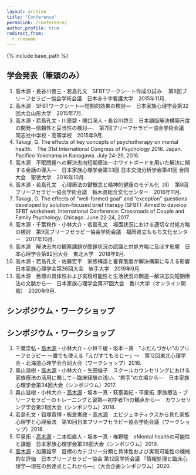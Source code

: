 ```yaml
---
layout: archive
title: "Conference"
permalink: /conference/
author_profile: true
redirect_from:
  - /resume
---
```


{% include base_path %}


## 学会発表（筆頭のみ）
1. 高木源・長谷川啓三・若島孔文　SFBTワークシート作成の試み.　第6回ブリーフセラピー協会学術会議　日本赤十字看護大学　2015年11月.
2. 高木源　SFBTワークシート―短期的効果の検討―　日本家族心理学会第32回大会山形大学　2015年7月.
3. 高木源・若島孔文・川原碧・関口渓人・長谷川啓三　日本語版解決構築尺度の開発―信頼性と妥当性の検討―.　第7回ブリーフセラピー協会学術会議　同志社中学校・高等学校　2015年9月.
4. Takagi, G. The effects of key concepts of psychotherapy on mental health.　The 31st International Congress of Psychology 2016. Japan. Pacifico Yokohama in Kanagawa. July 24-29, 2016.
5. 高木源　不眠問題への解決志向短期療法―ホワイトボードを用いた解決に関する会話の導入―　日本家族心理学会第33回 日本交流分析学会第41回 合同大会　聖徳大学　2016年10月.
6. 高木源・若島孔文　心理療法の鍵概念と精神的健康のモデル化（Ⅱ）　第8回ブリーフセラピー協会学術会議　栃木県総合文化センター　2016年11月.
7. Takagi, G. The effects of “well-formed goal” and “exception” questions developed by solution-focused brief therapy (SFBT): Aimed to develop SFBT worksheet. International Conference: Crossroads of Couple and Family Psychology. Chicago. June 22-24, 2017.
8. 高木源・千葉柊作・小林大介・若島孔文　場面状況における適切な対処方略の検討　第9回ブリーフセラピー協会学術会議　福岡県立ももち文化センター　2017年10月.
9. 高木源　解決志向の観察課題が問題状況の認識と対処方略に及ぼす影響　日本心理学会第82回大会　東北大学　2018年9月.
10. 高木源・若島孔文・佐藤宏平　家族構造と養育態度が解決構築に与える影響　日本家族心理学会第36回大会　岩手大学　2019年9月.
11. 高木源　目標の具体性および実現可能性と生活状況の関連―解決志向短期療法の文脈から―　日本家族心理学会第37回大会　香川大学（オンライン開催）　2020年9月.


## シンポジウム・ワークショップ

## シンポジウム・ワークショップ
1. 千葉祟弘・<u>高木源</u>・小林大介・小林千緩・坂本一真　”ふだんづかい”のブリーフセラピー ～誰でも使える「えぴすてもろじー」～　第12回東北心理学会・北海道心理学会合同大会（ワークショップ）2016.
2. 奥山滋樹・<u>高木源</u>・小林大介・生田倫子　スクールカウンセリングにおける家族療法の活用に関して―臨床経験の浅い、“若手”の立場から―　日本家族心理学会第34回大会（シンポジウム）2017.
3. 奥山滋樹・小林大介・<u>高木源</u>・坂本一真・萩臺美紀・平泉拓. 家族療法・ブリーフセラピーのトレーニングと習熟―初学者Thの観点から―　カウンセリング学会第51回大会（シンポジウム）2018.
4. 若島孔文・狐塚貴博・板倉憲政・<u>高木源</u>　エピジェネティクスから見た家族心理学と心理療法　第10回日本ブリーフセラピー協会学術会議（ワークショップ）2018.
5. 平泉拓・<u>高木源</u>・二本松直人・坂本一真・椎野睦　eMental healthの可能性と課題　日本家族心理学会第36回大会（シンポジウム）2019.
6. <u>高木源</u>・加藤雄平　目標のカテゴリー分類と具体性および実現可能性の機械的な評価　日本ブリーフセラピー協会 第12回学術会議 『情報処理と臨床心理学―現在の到達点とこれから―』（大会企画シンポジウム）2020.
